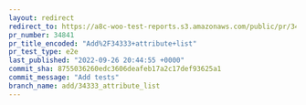 ```yaml
---
layout: redirect
redirect_to: https://a8c-woo-test-reports.s3.amazonaws.com/public/pr/34841/e2e/index.html
pr_number: 34841
pr_title_encoded: "Add%2F34333+attribute+list"
pr_test_type: e2e
last_published: "2022-09-26 20:44:55 +0000"
commit_sha: 8755036260edc3606deafeb17a2c17def93625a1
commit_message: "Add tests"
branch_name: add/34333_attribute_list
---
```

